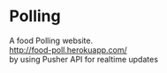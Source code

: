 # Polling
A food Polling website.
<br>
http://food-poll.herokuapp.com/<br>
by using Pusher API for realtime updates
